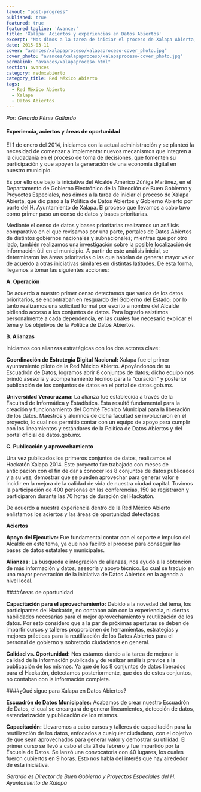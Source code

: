 ```yaml
---
layout: "post-progress"
published: true
featured: true
featured_tagline: 'Avance:'
title: 'Xalapa: Aciertos y experiencias en Datos Abiertos'
excerpt: "Nos dimos a la tarea de iniciar el proceso de Xalapa Abierta, que dio paso a la Política de Datos Abiertos y Gobierno Abierto por parte del H. Ayuntamiento de Xalapa. El proceso que llevamos a cabo tuvo como primer paso un censo de datos y bases prioritarias."
date: 2015-03-11
cover: "avances/xalapaproceso/xalapaproceso-cover_photo.jpg"
cover_photo: "avances/xalapaproceso/xalapaproceso-cover_photo.jpg"
permalink: "avances/xalapaproceso.html"
section: avances
category: redmxabierto
category_title: Red México Abierto
tags: 
  - Red México Abierto
  - Xalapa 
  - Datos Abiertos
---
```


*Por: Gerardo Pérez Gallardo*

#### Experiencia, aciertos y áreas de oportunidad

El 1 de enero del 2014, iniciamos con la actual administración y se planteó la necesidad de comenzar a implementar nuevos mecanismos que integren a la ciudadanía en el proceso de toma de decisiones, que fomenten su participación y que apoyen la generación de una economía digital en nuestro municipio.

Es por ello que bajo la iniciativa del Alcalde Américo Zúñiga Martínez, en el Departamento de Gobierno Electrónico de la Dirección de Buen Gobierno y Proyectos Especiales, nos dimos a la tarea de iniciar el proceso de Xalapa Abierta, que dio paso a la Política de Datos Abiertos y Gobierno Abierto por parte del H. Ayuntamiento de Xalapa. El proceso que llevamos a cabo tuvo como primer paso un censo de datos y bases prioritarias.

Mediante el censo de datos y bases prioritarias  realizamos un análisis comparativo en el que revisamos por una parte, portales de Datos Abiertos de distintos gobiernos nacionales y subnacionales; mientras que por otro lado, también realizamos una investigación sobre la posible localización de información útil en el municipio. A partir de este análisis inicial, se determinaron las áreas prioritarias o las que habrían de generar mayor valor de acuerdo a otras iniciativas similares en distintas latitudes. De esta forma, llegamos a tomar las siguientes acciones:

**A. Operación**

De acuerdo a nuestro primer censo detectamos que varios de los datos prioritarios, se encontraban en resguardo del Gobierno del Estado; por lo tanto realizamos una solicitud formal por escrito a nombre del Alcalde pidiendo acceso a los conjuntos de datos. Para lograrlo asistimos personalmente a cada dependencia, en las cuales fue necesario explicar el tema y los objetivos de la Política de Datos Abiertos.

**B. Alianzas**

Iniciamos con alianzas estratégicas con los dos actores clave:

**Coordinación de Estrategia Digital Nacional:**  Xalapa fue el primer ayuntamiento piloto de la Red México Abierto. Apoyándonos de su Escuadrón de Datos, logramos abrir 8 conjuntos de datos; dicho equipo nos brindó asesoría y acompañamiento técnico para la "curación" y posterior publicación de los conjuntos de datos en el portal de datos.gob.mx.

**Universidad Veracruzana:** La alianza fue establecida a través de la Facultad de Informática y Estadística. Esta resultó fundamental para la creación y funcionamiento del Comité Técnico Municipal para la liberación de los datos. Maestros y alumnos de dicha facultad se involucraron en el proyecto, lo cual nos permitió contar con un equipo de apoyo para cumplir con los lineamientos y estándares de la Política de Datos Abiertos y del portal oficial de datos.gob.mx.

**C. Publicación y aprovechamiento**

Una vez publicados los primeros conjuntos de datos, realizamos el Hackatón Xalapa 2014. Este proyecto fue trabajado con meses de anticipación con el fin de dar a conocer los 8 conjuntos de datos publicados y a su vez, demostrar que se pueden aprovechar para generar valor e incidir en la mejora de la calidad de vida de nuestra ciudad capital. Tuvimos la participación de 400 personas en las conferencias, 150 se registraron y participaron durante las 70 horas de duración del Hackatón.

De acuerdo a nuestra experiencia dentro de la Red México Abierto enlistamos los aciertos y las áreas de oportunidad detectadas:

**Aciertos**

**Apoyo del Ejecutivo:** Fue fundamental contar con el soporte e impulso del Alcalde en este tema, ya que nos facilitó el proceso para conseguir las bases de datos estatales y municipales.

**Alianzas:** La búsqueda e integración de alianzas, nos ayudó a la obtención de más información y datos, asesoría y apoyo técnico. Lo cual se tradujo en una mayor penetración de la iniciativa de Datos Abiertos en la agenda a nivel local.


####Áreas de oportunidad

**Capacitación para el aprovechamiento:** Debido a la novedad del tema, los participantes del Hackatón, no contaban aún con la experiencia, ni ciertas habilidades necesarias para el mejor aprovechamiento y reutilización de los datos. Por esto considero que a la par de próximas aperturas se deben de impartir cursos y talleres proporcionen de herramientas, estrategias y mejores prácticas para la reutilización de los Datos Abiertos para el personal de gobierno y sobretodo ciudadanos en general.

**Calidad vs. Oportunidad:** Nos estamos dando a la tarea de mejorar la calidad de la información publicada y de realizar análisis previos a la publicación de los mismos. Ya que de los 8 conjuntos de datos liberados para el Hackatón, detectamos posteriormente, que dos de estos conjuntos, no contaban con la información completa.

####¿Qué sigue para Xalapa en Datos Abiertos?

**Escuadrón de Datos Municipales:** Acabamos de crear nuestro Escuadrón de Datos, el cual se encargará de generar lineamientos, detección de datos, estandarización y publicación de los mismos.

**Capacitación:** Llevaremos a cabo cursos y talleres de capacitación para la reutilización de los datos, enfocados a cualquier ciudadano, con el objetivo de que sean aprovechados para generar valor y demostrar su utilidad. El primer curso se llevó a cabo el día 21 de febrero y fue impartido por la Escuela de Datos. Se lanzó una convocatoria con 40 lugares, los cuales fueron cubiertos en 9 horas. Esto nos habla del interés que hay alrededor de esta iniciativa.


*Gerardo es Director de Buen Gobierno y Proyectos Especiales del H. Ayuntamiento de Xalapa*

